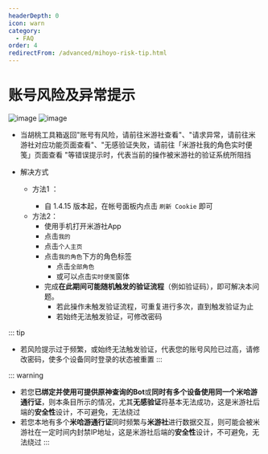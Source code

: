 ```yaml
---
headerDepth: 0
icon: warn
category:
  - FAQ
order: 4
redirectFrom: /advanced/mihoyo-risk-tip.html
---
```


# 账号风险及异常提示

![image](https://user-images.githubusercontent.com/96916320/201329765-531d6eb6-2ec4-4022-9049-bcba3b4bf9cf.png) ![image](https://user-images.githubusercontent.com/96916320/204005371-ced5213b-a7af-4cba-baa3-818f9b7ade35.png)


- 当胡桃工具箱返回"账号有风险，请前往米游社查看"、"请求异常，请前往米游社对应功能页面查看"、"无感验证失败，请前往「米游社我的角色实时便笺」页面查看 "等错误提示时，代表当前的操作被米游社的验证系统所阻挡

- 解决方式
  - 方法1 <Badge text="推荐" type="tip" /> ：
    - 自 1.4.15 版本起，在帐号面板内点击 `刷新 Cookie` 即可
  - 方法2：
      - 使用手机打开米游社App
      - 点击`我的`
      - 点击`个人主页`
      - 点击`我的角色`下方的角色标签
          - 点击`全部角色`
          - 或可以点击`实时便笺`窗体
      - 完成**在此期间可能随机触发的验证流程**（例如验证码），即可解决本问题。
          - 若此操作未触发验证流程，可重复进行多次，直到触发验证为止
          - 若始终无法触发验证，可修改密码

::: tip
- 若风险提示过于频繁，或始终无法触发验证，代表您的账号风险已过高，请修改密码，使多个设备同时登录的状态被重置
:::

::: warning
- 若您**已绑定并使用可提供原神查询的Bot**或**同时有多个设备使用同一个米哈游通行证**，则本条目所示的情况，尤其**无感验证**将基本无法成功，这是米游社后端的**安全性**设计，不可避免，无法绕过
- 若您本地有多个**米哈游通行证**同时频繁与**米游社**进行数据交互，则可能会被米游社在一定时间内封禁IP地址，这是米游社后端的**安全性**设计，不可避免，无法绕过
:::
